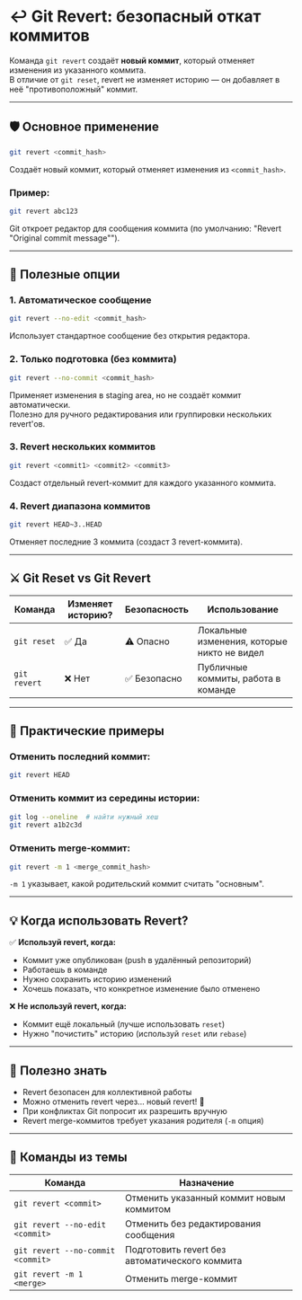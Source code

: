 # ↩️ Git Revert: безопасный откат коммитов

Команда `git revert` создаёт **новый коммит**, который отменяет изменения из указанного коммита.  
В отличие от `git reset`, revert не изменяет историю — он добавляет в неё "противоположный" коммит.

---

## 🛡️ Основное применение

```bash
git revert <commit_hash>
```

Создаёт новый коммит, который отменяет изменения из `<commit_hash>`.

### Пример:

```bash
git revert abc123
```

Git откроет редактор для сообщения коммита (по умолчанию: "Revert "Original commit message"").

---

## 🚀 Полезные опции

### 1. Автоматическое сообщение

```bash
git revert --no-edit <commit_hash>
```

Использует стандартное сообщение без открытия редактора.

### 2. Только подготовка (без коммита)

```bash
git revert --no-commit <commit_hash>
```

Применяет изменения в staging area, но не создаёт коммит автоматически.  
Полезно для ручного редактирования или группировки нескольких revert'ов.

### 3. Revert нескольких коммитов

```bash
git revert <commit1> <commit2> <commit3>
```

Создаст отдельный revert-коммит для каждого указанного коммита.

### 4. Revert диапазона коммитов

```bash
git revert HEAD~3..HEAD
```

Отменяет последние 3 коммита (создаст 3 revert-коммита).

---

## ⚔️ Git Reset vs Git Revert

| Команда      | Изменяет историю? | Безопасность | Использование                           |
|--------------|-------------------|---------------|-----------------------------------------|
| `git reset`  | ✅ Да             | ⚠️ Опасно     | Локальные изменения, которые никто не видел |
| `git revert` | ❌ Нет            | ✅ Безопасно  | Публичные коммиты, работа в команде      |

---

## 🧩 Практические примеры

### Отменить последний коммит:

```bash
git revert HEAD
```

### Отменить коммит из середины истории:

```bash
git log --oneline  # найти нужный хеш
git revert a1b2c3d
```

### Отменить merge-коммит:

```bash
git revert -m 1 <merge_commit_hash>
```

`-m 1` указывает, какой родительский коммит считать "основным".

---

## 💡 Когда использовать Revert?

✅ **Используй revert, когда:**
- Коммит уже опубликован (push в удалённый репозиторий)
- Работаешь в команде
- Нужно сохранить историю изменений
- Хочешь показать, что конкретное изменение было отменено

❌ **Не используй revert, когда:**
- Коммит ещё локальный (лучше использовать `reset`)
- Нужно "почистить" историю (используй `reset` или `rebase`)

---

## 🧠 Полезно знать

- Revert безопасен для коллективной работы
- Можно отменить revert через... новый revert! 🔄
- При конфликтах Git попросит их разрешить вручную
- Revert merge-коммитов требует указания родителя (`-m` опция)

---

## 📘 Команды из темы

| Команда                          | Назначение                                        |
|----------------------------------|---------------------------------------------------|
| `git revert <commit>`            | Отменить указанный коммит новым коммитом          |
| `git revert --no-edit <commit>`  | Отменить без редактирования сообщения             |
| `git revert --no-commit <commit>`| Подготовить revert без автоматического коммита    |
| `git revert -m 1 <merge>`        | Отменить merge-коммит                             |